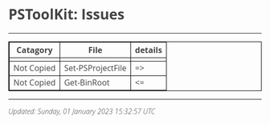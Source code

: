 ﻿<style>
table {
    border-collapse: collapse;
}
table, th, td {
   border: 1px solid black;
}
blockquote {
    border-left: solid blue;
    padding-left: 10px;
}
@import url(http://fonts.googleapis.com/css?family=Open+Sans:300italic,300);
body {
  color: #444;
  font-family: 'Open Sans', Helvetica, sans-serif;
  font-weight: 300;
}
</style>
# PSToolKit: Issues

---

| Catagory   | File              | details |
| ---------- | ----------------- | ------- |
|            |                   |         |
| Not Copied | Set-PSProjectFile | =>      |
| Not Copied | Get-BinRoot       | <=      |

---

*Updated: Sunday, 01 January 2023 15:32:57 UTC*
